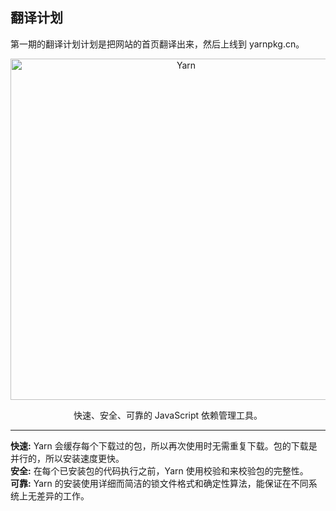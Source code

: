 ## 翻译计划
第一期的翻译计划计划是把网站的首页翻译出来，然后上线到 yarnpkg.cn。

<p align="center">
  <a href="https://yarnpkg.com/">
    <img alt="Yarn" src="https://github.com/yarnpkg/assets/blob/master/yarn-kitten-full.png?raw=true" width="546">
  </a>
</p>

<p align="center">
  快速、安全、可靠的 JavaScript 依赖管理工具。
</p>

---

**快速:** Yarn 会缓存每个下载过的包，所以再次使用时无需重复下载。包的下载是并行的，所以安装速度更快。  
**安全:** 在每个已安装包的代码执行之前，Yarn 使用校验和来校验包的完整性。  
**可靠:** Yarn 的安装使用详细而简洁的锁文件格式和确定性算法，能保证在不同系统上无差异的工作。

